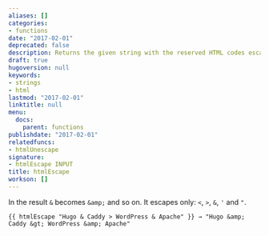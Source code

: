 ```yaml
---
aliases: []
categories:
- functions
date: "2017-02-01"
deprecated: false
description: Returns the given string with the reserved HTML codes escaped.
draft: true
hugoversion: null
keywords:
- strings
- html
lastmod: "2017-02-01"
linktitle: null
menu:
  docs:
    parent: functions
publishdate: "2017-02-01"
relatedfuncs:
- htmlUnescape
signature:
- htmlEscape INPUT
title: htmlEscape
workson: []
---
```


In the result `&` becomes `&amp;` and so on. It escapes only: `<`, `>`, `&`, `'` and `"`.

```
{{ htmlEscape "Hugo & Caddy > WordPress & Apache" }} → "Hugo &amp; Caddy &gt; WordPress &amp; Apache"
```
